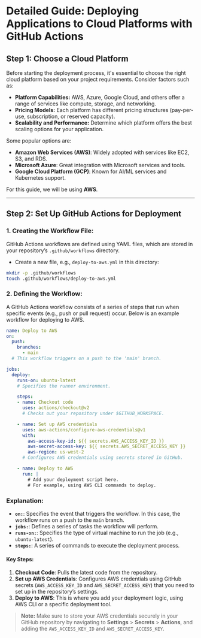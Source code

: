# Detailed Guide: Deploying Applications to Cloud Platforms with GitHub Actions

## Step 1: Choose a Cloud Platform
Before starting the deployment process, it's essential to choose the right cloud platform based on your project requirements. Consider factors such as:

- **Platform Capabilities:** AWS, Azure, Google Cloud, and others offer a range of services like compute, storage, and networking.
- **Pricing Models:** Each platform has different pricing structures (pay-per-use, subscription, or reserved capacity).
- **Scalability and Performance:** Determine which platform offers the best scaling options for your application.

Some popular options are:
- **Amazon Web Services (AWS)**: Widely adopted with services like EC2, S3, and RDS.
- **Microsoft Azure**: Great integration with Microsoft services and tools.
- **Google Cloud Platform (GCP)**: Known for AI/ML services and Kubernetes support.

For this guide, we will be using **AWS**.

---

## Step 2: Set Up GitHub Actions for Deployment

### 1. Creating the Workflow File:
GitHub Actions workflows are defined using YAML files, which are stored in your repository’s `.github/workflows` directory.

- Create a new file, e.g., `deploy-to-aws.yml` in this directory:
  
```bash
mkdir -p .github/workflows
touch .github/workflows/deploy-to-aws.yml
```

### 2. Defining the Workflow:
A GitHub Actions workflow consists of a series of steps that run when specific events (e.g., push or pull request) occur. Below is an example workflow for deploying to AWS.

```yaml
name: Deploy to AWS
on:
  push:
    branches:
      - main
  # This workflow triggers on a push to the 'main' branch.

jobs:
  deploy:
    runs-on: ubuntu-latest
    # Specifies the runner environment.

    steps:
    - name: Checkout code
      uses: actions/checkout@v2
      # Checks out your repository under $GITHUB_WORKSPACE.

    - name: Set up AWS credentials
      uses: aws-actions/configure-aws-credentials@v1
      with:
        aws-access-key-id: ${{ secrets.AWS_ACCESS_KEY_ID }}
        aws-secret-access-key: ${{ secrets.AWS_SECRET_ACCESS_KEY }}
        aws-region: us-west-2
      # Configures AWS credentials using secrets stored in GitHub.

    - name: Deploy to AWS
      run: |
        # Add your deployment script here.
        # For example, using AWS CLI commands to deploy.
```

### Explanation:
- **`on:`**: Specifies the event that triggers the workflow. In this case, the workflow runs on a push to the `main` branch.
- **`jobs:`**: Defines a series of tasks the workflow will perform.
- **`runs-on:`**: Specifies the type of virtual machine to run the job (e.g., `ubuntu-latest`).
- **`steps:`**: A series of commands to execute the deployment process.

#### Key Steps:
1. **Checkout Code**: Pulls the latest code from the repository.
2. **Set up AWS Credentials**: Configures AWS credentials using GitHub secrets (`AWS_ACCESS_KEY_ID` and `AWS_SECRET_ACCESS_KEY`) that you need to set up in the repository’s settings.
3. **Deploy to AWS**: This is where you add your deployment logic, using AWS CLI or a specific deployment tool.

> **Note:** Make sure to store your AWS credentials securely in your GitHub repository by navigating to **Settings** > **Secrets** > **Actions**, and adding the `AWS_ACCESS_KEY_ID` and `AWS_SECRET_ACCESS_KEY`.



